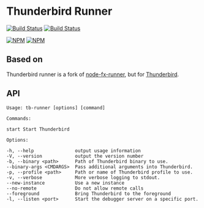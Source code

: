 # Thunderbird Runner

[![Build Status](http://img.shields.io/travis/standard8/node-tb-runner.svg?style=flat-square)](https://travis-ci.org/standard8/node-tb-runner)
[![Build Status](http://img.shields.io/npm/v/tb-runner.svg?style=flat-square)](https://www.npmjs.org/package/tb-runner)

[![NPM](https://nodei.co/npm/tb-runner.png?stars&downloads)](https://nodei.co/npm/tb-runner/)
[![NPM](https://nodei.co/npm-dl/tb-runner.png)](https://nodei.co/npm/tb-runner)

## Based on

Thunderbird runner is a fork of [node-fx-runner](https://github.com/mozilla-jetpack/node-fx-runner/blob/master/package.json),
but for [Thunderbird](https://www.thunderbird.net/).

## API

```
Usage: tb-runner [options] [command]

Commands:

start Start Thunderbird

Options:

-h, --help               output usage information
-V, --version            output the version number
-b, --binary <path>      Path of Thunderbird binary to use.
--binary-args <CMDARGS>  Pass additional arguments into Thunderbird.
-p, --profile <path>     Path or name of Thunderbird profile to use.
-v, --verbose            More verbose logging to stdout.
--new-instance           Use a new instance
--no-remote              Do not allow remote calls
--foreground             Bring Thunderbird to the foreground
-l, --listen <port>      Start the debugger server on a specific port.
```
